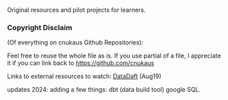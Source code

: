 Original resources and pilot projects for learners.

### Copyright Disclaim

(Of everything on cnukaus Github Repositories):

Feel free to reuse the whole file as is.
If you use partial of a file, I appreciate it if you can link back to https://github.com/cnukaus


Links to external resources to watch:
[DataDaft](https://twitter.com/DataDaft) (Aug19)

updates 2024:
adding a few things:
dbt (data build tool)
google SQL.
